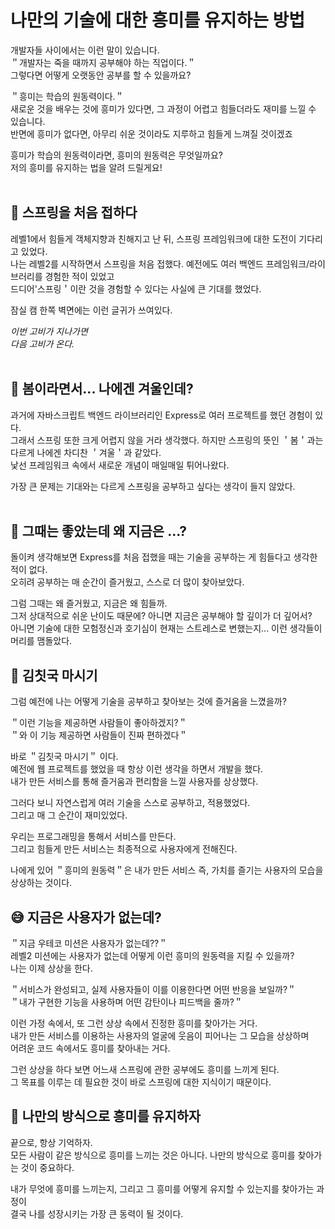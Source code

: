 # 나만의 기술에 대한 흥미를 유지하는 방법

개발자들 사이에서는 이런 말이 있습니다.<br>
＂개발자는 죽을 때까지 공부해야 하는 직업이다.＂<br>
그렇다면 어떻게 오랫동안 공부를 할 수 있을까요?<br>

＂흥미는 학습의 원동력이다.＂<br>
새로운 것을 배우는 것에 흥미가 있다면, 그 과정이 어렵고 힘들더라도 재미를 느낄 수 있습니다.<br>
반면에 흥미가 없다면, 아무리 쉬운 것이라도 지루하고 힘들게 느껴질 것이겠죠<br>

흥미가 학습의 원동력이라면, 흥미의 원동력은 무엇일까요?<br>
저의 흥미를 유지하는 법을 알려 드릴게요!<br><br>

## 🌿 스프링을 처음 접하다

레벨1에서 힘들게 객체지향과 친해지고 난 뒤, 스프링 프레임워크에 대한 도전이 기다리고 있었다.<br>
나는 레벨2를 시작하면서 스프링을 처음 접했다. 예전에도 여러 백엔드 프레임워크/라이브러리를 경험한 적이 있었고<br>
드디어'스프링＇이란 것을 경험할 수 있다는 사실에 큰 기대를 했었다.<br>

잠실 캠 한쪽 벽면에는 이런 글귀가 쓰여있다.<br>

*이번 고비가 지나가면*<br>
*다음 고비가 온다.*<br><br>

## 🥶 봄이라면서... 나에겐 겨울인데?
과거에 자바스크립트 백엔드 라이브러리인 Express로 여러 프로젝트를 했던 경험이 있다.<br>
그래서 스프링 또한 크게 어렵지 않을 거라 생각했다. 하지만 스프링의 뜻인 ＇봄＇과는 다르게 나에겐 차디찬 ＇겨울＇과 같았다.<br>
낯선 프레임워크 속에서 새로운 개념이 매일매일 튀어나왔다.<br>

가장 큰 문제는 기대와는 다르게 스프링을 공부하고 싶다는 생각이 들지 않았다.<br><br>


## 🤔 그때는 좋았는데 왜 지금은 ...?

돌이켜 생각해보면 Express를 처음 접했을 때는 기술을 공부하는 게 힘들다고 생각한 적이 없다.<br>
오히려 공부하는 매 순간이 즐거웠고, 스스로 더 많이 찾아보았다.<br>

그럼 그때는 왜 즐거웠고, 지금은 왜 힘들까.<br>
그저 상대적으로 쉬운 난이도 때문에? 아니면 지금은 공부해야 할 깊이가 더 깊어서?<br>
아니면 기술에 대한 모험정신과 호기심이 현재는 스트레스로 변했는지... 이런 생각들이 머리를 맴돌았다.<br>

## 🍷 김칫국 마시기

그럼 예전에 나는 어떻게 기술을 공부하고 찾아보는 것에 즐거움을 느꼈을까?<br>

＂이런 기능을 제공하면 사람들이 좋아하겠지?＂<br>
＂와 이 기능 제공하면 사람들이 진짜 편하겠다＂<br>

바로 ＂김칫국 마시기＂ 이다.<br>
예전에 웹 프로젝트를 했었을 때 항상 이런 생각을 하면서 개발을 했다.<br>
내가 만든 서비스를 통해 즐거움과 편리함을 느낄 사용자를 상상했다.<br>

그러다 보니 자연스럽게 여러 기술을 스스로 공부하고, 적용했었다.<br>
그리고 매 그 순간이 재미있었다.<br>

우리는 프로그래밍을 통해서 서비스를 만든다.<br>
그리고 힘들게 만든 서비스는 최종적으로 사용자에게 전해진다.<br>

나에게 있어 ＂흥미의 원동력＂은 내가 만든 서비스 즉, 가치를 즐기는 사용자의 모습을 상상하는 것이다. <br>


## 😅 지금은 사용자가 없는데?

＂지금 우테코 미션은 사용자가 없는데??＂<br>
레벨2 미션에는 사용자가 없는데 어떻게 이런 흥미의 원동력을 지킬 수 있을까?<br>
나는 이제 상상을 한다.<br>

＂서비스가 완성되고, 실제 사용자들이 이를 이용한다면 어떤 반응을 보일까?＂<br>
＂내가 구현한 기능을 사용하며 어떤 감탄이나 피드백을 줄까?＂<br>

이런 가정 속에서, 또 그런 상상 속에서 진정한 흥미를 찾아가는 거다.<br>
내가 만든 서비스를 이용하는 사용자의 얼굴에 웃음이 피어나는 그 모습을 상상하며<br>
어려운 코드 속에서도 흥미를 찾아내는 거다.<br>

그런 상상을 하다 보면 어느새 스프링에 관한 공부에도 흥미를 느끼게 된다.<br>
그 목표를 이루는 데 필요한 것이 바로 스프링에 대한 지식이기 때문이다.<br>

## 🎉 나만의 방식으로 흥미를 유지하자

끝으로, 항상 기억하자.<br>
모든 사람이 같은 방식으로 흥미를 느끼는 것은 아니다. 나만의 방식으로 흥미를 찾아가는 것이 중요하다.<br>

내가 무엇에 흥미를 느끼는지, 그리고 그 흥미를 어떻게 유지할 수 있는지를 찾아가는 과정이<br>
결국 나를 성장시키는 가장 큰 동력이 될 것이다.